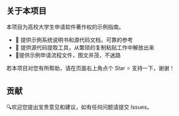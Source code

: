 ## 关于本项目

本项目为高校大学生申请软件著作权的示例指南。

- :pencil:  提供示例系统说明书和源代码文档，可靠的参考
- :wrench: 提供源代码提取工具，​从繁琐的复制粘贴工作中解放出来
- :page_facing_up: ​提供示例申请流程文件，图文并茂，不迷路

若本项目对您有所帮助，请在页面右上角点个 Star ⭐ 支持一下，谢谢！

## 贡献

:mag: ​欢迎您提出宝贵意见和建议，如有任何问题请提交 Issues。



